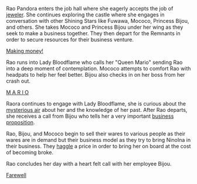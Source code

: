Rao Pandora enters the job hall where she eagerly accepts the job of [jeweler](https://www.youtube.com/live/zmRDeC_aJUM?si=jFDNWI_EmN9S-nyd&t=1890). She continues exploring the castle where she engages in conversation with other Shining Stars like Fuwawa, Mococo, Princess Bijou, and others. She takes Mococo and Princess Bijou under her wing as they seek to make a business together. They then depart for the Remnants in order to secure resources for their business venture.

[Making money!](#embed:https://www.youtube.com/live/zmRDeC_aJUM?t=4400s)

Rao runs into Lady Bloodflame who calls her "Queen Mario" sending Rao into a deep moment of contemplation. Mococo attempts to comfort Rao with headpats to help her feel better. Bijou also checks in on her boss from her crash out.

[M A R I O](#embed:https://www.youtube.com/live/zmRDeC_aJUM?t=4844s)


Raora continues to engage with Lady Bloodflame, she is curious about the [mysterious air](https://www.youtube.com/live/zmRDeC_aJUM?si=lv4_37Z3C-neG7Fs&t=6615) about her and the knowledge of her past. After Rao departs, she receives a call from Bijou who tells her a very important [business proposition](https://www.youtube.com/live/zmRDeC_aJUM?si=FyLgQ_zBtSf6EpCZ&t=7104).

Rao, Bijou, and Mococo begin to sell their wares to various people as their wares are in demand but their business model as they try to bring NinoIna in their business. They [haggle](https://www.youtube.com/live/zmRDeC_aJUM?t=10740s) a price in order to bring her on board at the cost of becoming broke.

Rao concludes her day with a heart felt call with her employee Bijou.

[Farewell](#embed:https://www.youtube.com/live/zmRDeC_aJUM?si=czHTmms2vxXnctbm)

